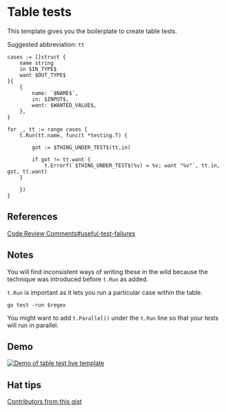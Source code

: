 # Table tests

This template gives you the boilerplate to create table tests.

Suggested abbreviation: `tt`

```
cases := []struct {
	name string
	in $IN_TYPE$
	want $OUT_TYPE$
}{
	{
		name: `$NAME$`,
		in: $INPUT$,
		want: $WANTED_VALUE$,
	},
}

for _, tt := range cases {
	t.Run(tt.name, func(t *testing.T) {
		
		got := $THING_UNDER_TEST$(tt.in)
		
		if got != tt.want {
            t.Errorf(`$THING_UNDER_TEST$(%v) = %v; want "%v"`, tt.in, got, tt.want)
    }
    
	})
}
```

## References

[Code Review Comments#useful-test-failures](https://github.com/golang/go/wiki/CodeReviewComments#useful-test-failures)

## Notes

You will find inconsistent ways of writing these in the wild because the technique was introduced before `t.Run` as added. 

`t.Run` is important as it lets you run a particular case within the table.

`go test -run $regex`

You might want to add `t.Parallel()` under the `t.Run` line so that your tests will run in parallel.

## Demo

[![Demo of table test live template](http://img.youtube.com/vi/2oaEGnNqwTs/0.jpg)](http://www.youtube.com/watch?v=2oaEGnNqwTs "Demo of table test live template")

## Hat tips 

[Contributors from this gist](https://gist.github.com/bwplotka/a151fe43c9851ef092d29f912e7f8ca7)
